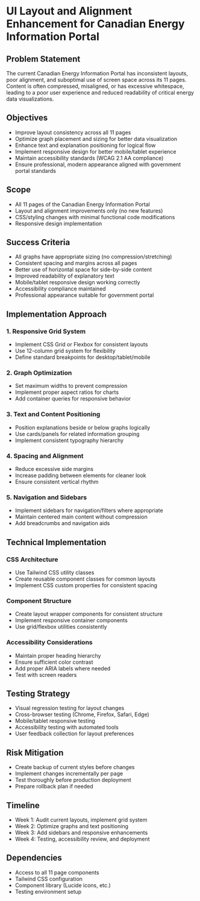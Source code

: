 # UI Layout and Alignment Enhancement for Canadian Energy Information Portal

## Problem Statement
The current Canadian Energy Information Portal has inconsistent layouts, poor alignment, and suboptimal use of screen space across its 11 pages. Content is often compressed, misaligned, or has excessive whitespace, leading to a poor user experience and reduced readability of critical energy data visualizations.

## Objectives
- Improve layout consistency across all 11 pages
- Optimize graph placement and sizing for better data visualization
- Enhance text and explanation positioning for logical flow
- Implement responsive design for better mobile/tablet experience
- Maintain accessibility standards (WCAG 2.1 AA compliance)
- Ensure professional, modern appearance aligned with government portal standards

## Scope
- All 11 pages of the Canadian Energy Information Portal
- Layout and alignment improvements only (no new features)
- CSS/styling changes with minimal functional code modifications
- Responsive design implementation

## Success Criteria
- All graphs have appropriate sizing (no compression/stretching)
- Consistent spacing and margins across all pages
- Better use of horizontal space for side-by-side content
- Improved readability of explanatory text
- Mobile/tablet responsive design working correctly
- Accessibility compliance maintained
- Professional appearance suitable for government portal

## Implementation Approach

### 1. Responsive Grid System
- Implement CSS Grid or Flexbox for consistent layouts
- Use 12-column grid system for flexibility
- Define standard breakpoints for desktop/tablet/mobile

### 2. Graph Optimization
- Set maximum widths to prevent compression
- Implement proper aspect ratios for charts
- Add container queries for responsive behavior

### 3. Text and Content Positioning
- Position explanations beside or below graphs logically
- Use cards/panels for related information grouping
- Implement consistent typography hierarchy

### 4. Spacing and Alignment
- Reduce excessive side margins
- Increase padding between elements for cleaner look
- Ensure consistent vertical rhythm

### 5. Navigation and Sidebars
- Implement sidebars for navigation/filters where appropriate
- Maintain centered main content without compression
- Add breadcrumbs and navigation aids

## Technical Implementation

### CSS Architecture
- Use Tailwind CSS utility classes
- Create reusable component classes for common layouts
- Implement CSS custom properties for consistent spacing

### Component Structure
- Create layout wrapper components for consistent structure
- Implement responsive container components
- Use grid/flexbox utilities consistently

### Accessibility Considerations
- Maintain proper heading hierarchy
- Ensure sufficient color contrast
- Add proper ARIA labels where needed
- Test with screen readers

## Testing Strategy
- Visual regression testing for layout changes
- Cross-browser testing (Chrome, Firefox, Safari, Edge)
- Mobile/tablet responsive testing
- Accessibility testing with automated tools
- User feedback collection for layout preferences

## Risk Mitigation
- Create backup of current styles before changes
- Implement changes incrementally per page
- Test thoroughly before production deployment
- Prepare rollback plan if needed

## Timeline
- Week 1: Audit current layouts, implement grid system
- Week 2: Optimize graphs and text positioning
- Week 3: Add sidebars and responsive enhancements
- Week 4: Testing, accessibility review, and deployment

## Dependencies
- Access to all 11 page components
- Tailwind CSS configuration
- Component library (Lucide icons, etc.)
- Testing environment setup
